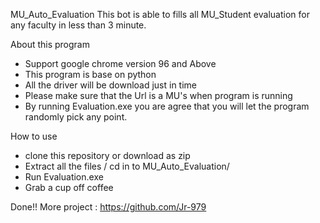 MU_Auto_Evaluation
This bot is able to fills all MU_Student evaluation for any faculty in less than 3 minute.

About this program
- Support google chrome version 96 and Above
- This program is base on python
- All the driver will be download just in time
- Please make sure that the Url is a MU's when program is running
- By running Evaluation.exe you are agree that you will let the program randomly pick any point.

How to use 
- clone this repository or download as zip
- Extract all the files / cd in to MU_Auto_Evaluation/
- Run Evaluation.exe 
- Grab a cup off coffee 

  

Done!!
More project : https://github.com/Jr-979
